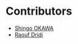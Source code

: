 # Contributors

* [Shingo OKAWA](mailto:shingo.okawa.g.h.c@gmail.com)
* [Raouf Dridi](mailto:rdridi@andrew.cmu.edu)
